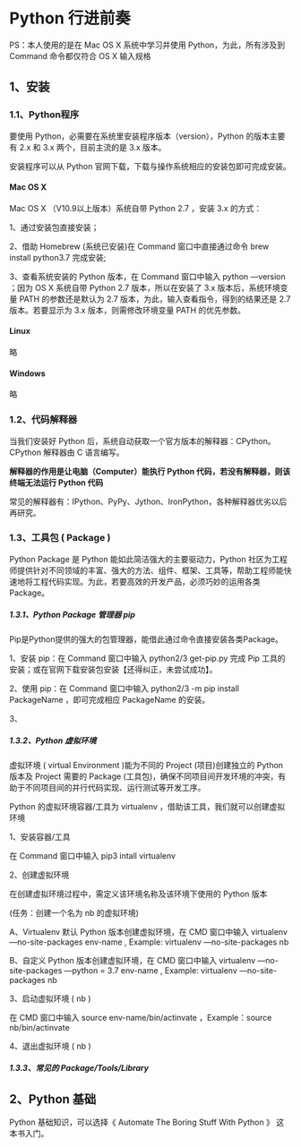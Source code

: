 # Python 行进前奏

PS：本人使用的是在 Mac OS X 系统中学习并使用 Python，为此，所有涉及到 Command 命令都仅符合 OS X 输入规格

## 1、安装

### 1.1、Python程序

要使用 Python，必需要在系统里安装程序版本（version），Python 的版本主要有 2.x 和 3.x 两个，目前主流的是 3.x 版本。

安装程序可以从 Python 官网下载，下载与操作系统相应的安装包即可完成安装。

[Python官网]: https://www.python.org/downloads/

#### Mac OS X

Mac OS X （V10.9以上版本）系统自带 Python 2.7 ，安装 3.x 的方式：

1、通过安装包直接安装；

2、借助 Homebrew (系统已安装)在 Command 窗口中直接通过命令 brew install python3.7 完成安装;

3、查看系统安装的 Python 版本，在 Command 窗口中输入 python —version ；因为 OS X 系统自带 Python 2.7 版本，所以在安装了 3.x 版本后，系统环境变量 PATH 的参数还是默认为 2.7 版本，为此，输入查看指令，得到的结果还是 2.7 版本。若要显示为 3.x 版本，则需修改环境变量 PATH 的优先参数。

#### Linux

略

#### Windows

略

### 1.2、代码解释器

当我们安装好 Python 后，系统自动获取一个官方版本的解释器：CPython。CPython 解释器由 C 语言编写。

**解释器的作用是让电脑（Computer）能执行 Python 代码，若没有解释器，则该终端无法运行 Python 代码**

常见的解释器有：IPython、PyPy、Jython、IronPython，各种解释器优劣以后再研究。

### 1.3、工具包 ( Package )

Python Package 是 Python 能如此简洁强大的主要驱动力，Python 社区为工程师提供针对不同领域的丰富、强大的方法、组件、框架、工具等，帮助工程师能快速地将工程代码实现。为此，若要高效的开发产品，必须巧妙的运用各类Package。

##### 1.3.1、Python Package 管理器 pip

Pip是Python提供的强大的包管理器，能借此通过命令直接安装各类Package。

1、安装 pip：在 Command 窗口中输入 python2/3 get-pip.py 完成 Pip 工具的安装；或在官网下载安装包安装【还得纠正，未尝试成功】。

2、使用 pip：在 Command 窗口中输入 python2/3 -m pip install PackageName ，即可完成相应 PackageName 的安装。

3、

##### 1.3.2、Python 虚拟环境

虚拟环境 ( virtual Environment )能为不同的 Project (项目)创建独立的 Python 版本及 Project 需要的 Package (工具包)，确保不同项目间开发环境的冲突，有助于不同项目间的并行代码实现、运行测试等开发工序。

Python 的虚拟环境容器/工具为 virtualenv ，借助该工具，我们就可以创建虚拟环境

1、安装容器/工具

在 Command 窗口中输入 pip3 intall virtualenv

2、创建虚拟环境

在创建虚拟环境过程中，需定义该环境名称及该环境下使用的 Python 版本

(任务：创建一个名为 nb 的虚拟环境)

A、Virtualenv 默认 Python 版本创建虚拟环境，在 CMD 窗口中输入  virtualenv —no-site-packages env-name , Example: virtualenv —no-site-packages nb 

B、自定义 Python 版本创建虚拟环境，在 CMD 窗口中输入 virtualenv —no-site-packages —python = 3.7 env-name , Example: virtualenv —no-site-packages nb

3、启动虚拟环境 ( nb )

在 CMD 窗口中输入 source env-name/bin/actinvate ，Example：source nb/bin/actinvate

4、退出虚拟环境 ( nb )



##### 1.3.3、常见的 Package/Tools/Library





## 2、Python 基础

Python 基础知识，可以选择《 Automate The Boring Stuff With Python 》 这本书入门。







